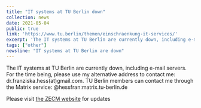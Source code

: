 ```yaml
---
title: "IT systems at TU Berlin down"
collection: news
date: 2021-05-04
public: true
link: 'https://www.tu.berlin/themen/einschraenkung-it-services/'
excerpt: 'The IT systems at TU Berlin are currently down, including e-mail servers. For the time being, please use my alternative address to contact me: dr.franziska.hess(at)gmail.com. TU Berlin members can contact me through Webex Teams.'
tags: ["other"]
newsline: "IT systems at TU Berlin are down"
---
```


The IT systems at TU Berlin are currently down, including e-mail servers. For the time being, please use my alternative address to contact me: dr.franziska.hess(at)gmail.com. TU Berlin members can contact me through the Matrix service: @hessfran:matrix.tu-berlin.de

Please visit <i class="fa fa-external-link-alt" aria-hidden="true" title="external link"></i> <a href="https://www.campusmanagement.tu-berlin.de/zecm/" rel="permalink">the ZECM website</a> for updates